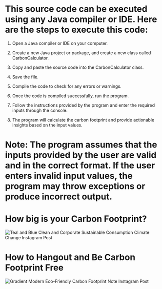 # This source code can be executed using any Java compiler or IDE. Here are the steps to execute this code:

1. Open a Java compiler or IDE on your computer.

2. Create a new Java project or package, and create a new class called CarbonCalculator.

3. Copy and paste the source code into the CarbonCalculator class.

4. Save the file.

5. Compile the code to check for any errors or warnings.

6. Once the code is compiled successfully, run the program.

7. Follow the instructions provided by the program and enter the required inputs through the console.

8. The program will calculate the carbon footprint and provide actionable insights based on the input values.

# Note: The program assumes that the inputs provided by the user are valid and in the correct format. If the user enters invalid input values, the program may throw exceptions or produce incorrect output.

# How big is your Carbon Footprint?

![Teal and Blue Clean and Corporate Sustainable Consumption Climate Change Instagram Post](https://user-images.githubusercontent.com/92936521/231409097-236d6bd9-e830-43da-bb06-3d76ba20534d.jpg)

# How to Hangout and Be Carbon Footprint Free

![Gradient  Modern Eco-Friendly Carbon Footprint Note Instagram Post](https://user-images.githubusercontent.com/92936521/231410114-77997fae-f755-4f33-8f4f-02b40ffb3e76.jpg)
